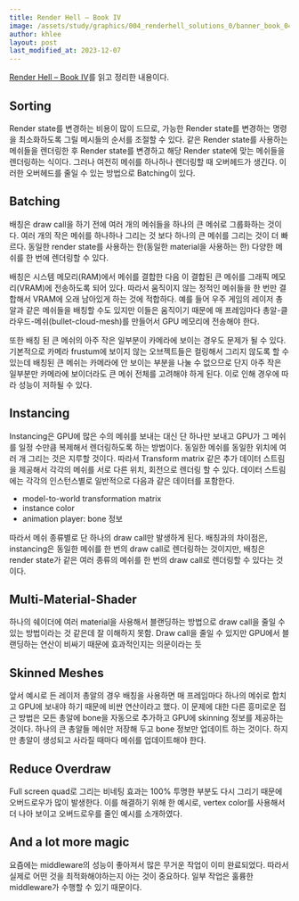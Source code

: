 ```yaml
---
title: Render Hell – Book IV
image: /assets/study/graphics/004_renderhell_solutions_0/banner_book_04.jpg
author: khlee
layout: post
last_modified_at: 2023-12-07
---
```


[Render Hell – Book IV](https://simonschreibt.de/gat/renderhell-book4/)를 읽고 정리한 내용이다.

## Sorting

Render state를 변경하는 비용이 많이 드므로, 가능한 Render state를 변경하는 명령을 최소화하도록 그릴 메시들의 순서를 조절할 수 있다. 같은 Render state를 사용하는 메쉬들을 렌더링한 후 Render state를 변경하고 해당 Render state에 맞는 메쉬들을 렌더링하는 식이다. 그러나 여전히 메쉬를 하나하나 렌더링할 때 오버헤드가 생긴다. 이러한 오버헤드를 줄일 수 있는 방법으로 Batching이 있다.

## Batching

배칭은 draw call을 하기 전에 여러 개의 메쉬들을 하나의 큰 메쉬로 그룹화하는 것이다. 여러 개의 작은 메쉬를 하나하나 그리는 것 보다 하나의 큰 메쉬를 그리는 것이 더 빠르다. 동일한 render state를 사용하는 한(동일한 material을 사용하는 한) 다양한 메쉬를 한 번에 렌더링할 수 있다.

배칭은 시스템 메모리(RAM)에서 메쉬를 결합한 다음 이 결합된 큰 메쉬를 그래픽 메모리(VRAM)에 전송하도록 되어 있다. 따라서 움직이지 않는 정적인 메쉬들을 한 번만 결합해서 VRAM에 오래 남아있게 하는 것에 적합하다. 예를 들어 우주 게임의 레이저 총알과 같은 메쉬들을 배칭할 수도 있지만 이들은 움직이기 때문에 매 프레임마다 총알-클라우드-메쉬(bullet-cloud-mesh)를 만들어서 GPU 메모리에 전송해야 한다.

또한 배칭 된 큰 메쉬의 아주 작은 일부분이 카메라에 보이는 경우도 문제가 될 수 있다. 기본적으로 카메라 frustum에 보이지 않는 오브젝트들은 컬링해서 그리지 않도록 할 수 있는데 배칭된 큰 메쉬는 카메라에 안 보이는 부분을 나눌 수 없으므로 단지 아주 작은 일부분만 카메라에 보이더라도 큰 메쉬 전체를 고려해야 하게 된다. 이로 인해 경우에 따라 성능이 저하될 수 있다.

## Instancing

Instancing은 GPU에 많은 수의 메쉬를 보내는 대신 단 하나만 보내고 GPU가 그 메쉬를 일정 수만큼 복제해서 렌더링하도록 하는 방법이다. 동일한 메쉬를 동일한 위치에 여러 개 그리는 것은 지루할 것이다. 따라서 Transform matrix 같은 추가 데이터 스트림을 제공해서 각각의 메쉬를 서로 다른 위치, 회전으로 렌더링 할 수 있다. 데이터 스트림에는 각각의 인스턴스별로 일반적으로 다음과 같은 데이터를 포함한다.

* model-to-world transformation matrix
* instance color
* animation player: bone 정보

따라서 메쉬 종류별로 단 하나의 draw call만 발생하게 된다. 배칭과의 차이점은, instancing은 동일한 메쉬를 한 번의 draw call로 렌더링하는 것이지만, 배칭은 render state가 같은 여러 종류의 메쉬를 한 번의 draw call로 렌더링할 수 있다는 것이다.

## Multi-Material-Shader

하나의 쉐이더에 여러 material을 사용해서 블랜딩하는 방법으로 draw call을 줄일 수 있는 방법이라는 것 같은데 잘 이해하지 못함. Draw call을 줄일 수 있지만 GPU에서 블랜딩하는 연산이 비싸기 때문에 효과적인지는 의문이라는 듯

## Skinned Meshes

앞서 예시로 든 레이저 총알의 경우 배칭을 사용하면 매 프레임마다 하나의 메쉬로 합치고 GPU에 보내야 하기 때문에 비싼 연산이라고 했다. 이 문제에 대한 다른 흥미로운 접근 방법은 모든 총알에 bone을 자동으로 추가하고 GPU에 skinning 정보를 제공하는 것이다. 하나의 큰 총알들 메쉬만 저장해 두고 bone 정보만 업데이트 하는 것이다. 하지만 총알이 생성되고 사라질 때마다 메쉬를 업데이트해야 한다.

## Reduce Overdraw

Full screen quad로 그리는 비네팅 효과는 100% 투명한 부분도 다시 그리기 때문에 오버드로우가 많이 발생한다. 이를 해결하기 위해 한 예시로, vertex color를 사용해서 더 나아 보이고 오버드로우를 줄인 예시를 소개하였다.

## And a lot more magic

요즘에는 middleware의 성능이 좋아져서 많은 무거운 작업이 이미 완료되었다. 따라서 실제로 어떤 것을 최적화해야하는지 아는 것이 중요하다. 일부 작업은 훌륭한 middleware가 수행할 수 있기 때문이다.
